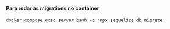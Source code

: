 #### Para rodar as migrations no container ####
```
docker compose exec server bash -c 'npx sequelize db:migrate'
```

